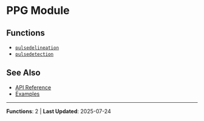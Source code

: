 # PPG Module

## Functions

- [`pulsedelineation`](pulsedelineation.md)
- [`pulsedetection`](pulsedetection.md)

## See Also

- [API Reference](../README.md)
- [Examples](../../examples/ppg-examples.md)

---

**Functions**: 2 | **Last Updated**: 2025-07-24
